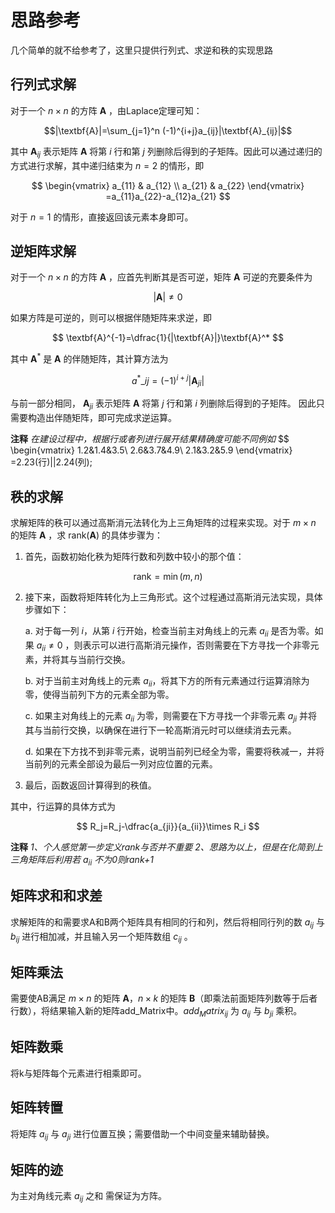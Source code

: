 <!--
 * @Author: test 3402502077@qq.com
 * @Date: 2024-05-08 23:31:33
 * @LastEditors: test 3402502077@qq.com
 * @LastEditTime: 2024-05-13 14:00:26
 * @FilePath: \liuhaohan_hw1\doc\thinking.md
 * @Description: 这是默认设置,请设置`customMade`, 打开koroFileHeader查看配置 进行设置: https://github.com/OBKoro1/koro1FileHeader/wiki/%E9%85%8D%E7%BD%AE
-->
# 思路参考
几个简单的就不给参考了，这里只提供行列式、求逆和秩的实现思路
## 行列式求解
对于一个 $n \times n$ 的方阵 $\textbf{A}$ ，由Laplace定理可知：

$$|\textbf{A}|=\sum_{j=1}^n (-1)^{i+j}a_{ij}|\textbf{A}_{ij}|$$

其中 $\textbf{A}_{ij}$ 表示矩阵 $\textbf{A}$ 将第 $i$ 行和第 $j$ 列删除后得到的子矩阵。因此可以通过递归的方式进行求解，其中递归结束为 $n=2$ 的情形，即

$$
\begin{vmatrix}
a_{11} & a_{12} \\ 
a_{21} & a_{22}
\end{vmatrix}
=a_{11}a_{22}-a_{12}a_{21}
$$

对于 $n=1$ 的情形，直接返回该元素本身即可。
## 逆矩阵求解
对于一个 $n\times n$ 的方阵 $\textbf{A}$ ，应首先判断其是否可逆，矩阵 $\textbf{A}$ 可逆的充要条件为

$$|\textbf{A}|\neq 0$$

如果方阵是可逆的，则可以根据伴随矩阵来求逆，即

$$ \textbf{A}^{-1}=\dfrac{1}{|\textbf{A}|}\textbf{A}^* $$

其中 $\textbf{A}^*$ 是 $\textbf{A}$ 的伴随矩阵，其计算方法为

$$ a^*\_{ij}=(-1)^{i+j}|\textbf{A}_{ji}| $$

与前一部分相同， $\textbf{A}_{ji}$ 表示矩阵 $\textbf{A}$ 将第 $j$ 行和第 $i$ 列删除后得到的子矩阵。
因此只需要构造出伴随矩阵，即可完成求逆运算。

**注释** *在建设过程中，根据行或者列进行展开结果精确度可能不同例如*
$$
\begin{vmatrix}
1.2&1.4&3.5\\
2.6&3.7&4.9\\
2.1&3.2&5.9
\end{vmatrix}
=2.23(行)||2.24(列);
## 秩的求解
求解矩阵的秩可以通过高斯消元法转化为上三角矩阵的过程来实现。对于 $m\times n$ 的矩阵 $\textbf{A}$ ，求 $\text{rank}(\textbf{A})$ 的具体步骤为：

1. 首先，函数初始化秩为矩阵行数和列数中较小的那个值：

$$
\text{rank} = \min(m,n)
$$

2. 接下来，函数将矩阵转化为上三角形式。这个过程通过高斯消元法实现，具体步骤如下：

   a. 对于每一列 $i$，从第 $i$ 行开始，检查当前主对角线上的元素 $a_{ii}$ 是否为零。如果 $a_{ii} \neq 0$ ，则表示可以进行高斯消元操作，否则需要在下方寻找一个非零元素，并将其与当前行交换。

   b. 对于当前主对角线上的元素 $a_{ii}$，将其下方的所有元素通过行运算消除为零，使得当前列下方的元素全部为零。

   c. 如果主对角线上的元素 $a_{ii}$ 为零，则需要在下方寻找一个非零元素 $a_{ji}$ 并将其与当前行交换，以确保在进行下一轮高斯消元时可以继续消去元素。

   d. 如果在下方找不到非零元素，说明当前列已经全为零，需要将秩减一，并将当前列的元素全部设为最后一列对应位置的元素。

3. 最后，函数返回计算得到的秩值。

其中，行运算的具体方式为

$$ R_j=R_j-\dfrac{a_{ji}}{a_{ii}}\times R_i $$

**注释** *1、个人感觉第一步定义rank与否并不重要*
         *2、思路为以上，但是在化简到上三角矩阵后利用若 $a_{ii}$ 不为0则rank+1*

## 矩阵求和和求差
求解矩阵的和需要求A和B两个矩阵具有相同的行和列，然后将相同行列的数 $a_{ij}$ 与 $b_{ij}$ 进行相加减，并且输入另一个矩阵数组  $c_{ij}$ 。

## 矩阵乘法
需要使AB满足 $m\times n$ 的矩阵  $\textbf{A}$，$n\times k$ 的矩阵 $\textbf{B}$（即乘法前面矩阵列数等于后者行数），将结果输入新的矩阵add_Matrix中。$add_Matrix_{ij}$ 为 $a_{ij}$ 与 $b_{ji}$ 乘积。

## 矩阵数乘
将k与矩阵每个元素进行相乘即可。

## 矩阵转置
将矩阵 $a_{ij}$ 与 $a_{ji}$ 进行位置互换；需要借助一个中间变量来辅助替换。

## 矩阵的迹
为主对角线元素  $a_{ij}$ 之和
需保证为方阵。
